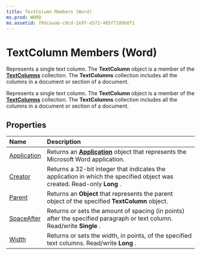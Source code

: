 ```yaml
---
title: TextColumn Members (Word)
ms.prod: WORD
ms.assetid: 70dcaaab-c8cd-2e97-e572-485f7189b071
---
```



# TextColumn Members (Word)
Represents a single text column. The  **TextColumn** object is a member of the **[TextColumns](textcolumns-objectword.md)** collection. The **TextColumns** collection includes all the columns in a document or section of a document.

Represents a single text column. The  **TextColumn** object is a member of the **[TextColumns](textcolumns-objectword.md)** collection. The **TextColumns** collection includes all the columns in a document or section of a document.


## Properties



|**Name**|**Description**|
|:-----|:-----|
|[Application](textcolumn-application-property-word.md)|Returns an  **[Application](application-object-word.md)** object that represents the Microsoft Word application.|
|[Creator](textcolumn-creator-property-word.md)|Returns a 32-bit integer that indicates the application in which the specified object was created. Read-only  **Long** .|
|[Parent](textcolumn-parent-property-word.md)|Returns an  **Object** that represents the parent object of the specified **TextColumn** object.|
|[SpaceAfter](textcolumn-spaceafter-property-word.md)|Returns or sets the amount of spacing (in points) after the specified paragraph or text column. Read/write  **Single** .|
|[Width](textcolumn-width-property-word.md)|Returns or sets the width, in points, of the specified text columns. Read/write  **Long** .|

